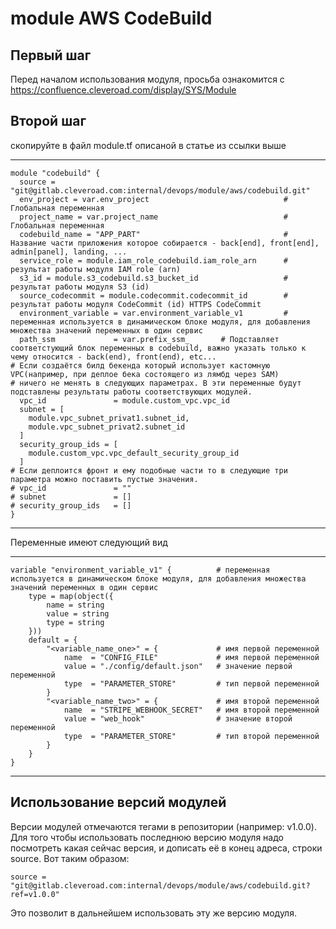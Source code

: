 # module AWS CodeBuild

## Первый шаг 
Перед началом использования модуля, просьба ознакомится с 
https://confluence.cleveroad.com/display/SYS/Module

## Второй шаг 
скопируйте в файл module.tf описаной в статье из ссылки выше

---

``` 
module "codebuild" {
  source = "git@gitlab.cleveroad.com:internal/devops/module/aws/codebuild.git"
  env_project = var.env_project                              # Глобальная переменная
  project_name = var.project_name                            # Глобальная переменная
  codebuild_name = "APP_PART"                                # Название части приложения которое собирается - back[end], front[end], admin[panel], landing, ...
  service_role = module.iam_role_codebuild.iam_role_arn      # результат работы модуля IAM role (arn)
  s3_id = module.s3_codebuild.s3_bucket_id                   # результат работы модуля S3 (id)
  source_codecommit = module.codecommit.codecommit_id        # результат работы модуля CodeCommit (id) HTTPS CodeCommit
  environment_variable = var.environment_variable_v1         # переменная используется в динамическом блоке модуля, для добавления множества значений переменных в один сервис
  path_ssm             = var.prefix_ssm_       # Подставляет соответстующий блок переменных в codebuild, важно указать только к чему относится - back(end), front(end), etc...
# Если создаётся билд бекенда который использует кастомную VPC(например, при деплое бека состоящего из лямбд через SAM)
# ничего не менять в следующих параметрах. В эти переменные будут подставлены результаты работы соответствующих модулей.
  vpc_id               = module.custom_vpc.vpc_id  
  subnet = [
    module.vpc_subnet_privat1.subnet_id,
    module.vpc_subnet_privat2.subnet_id
  ]
  security_group_ids = [
    module.custom_vpc.vpc_default_security_group_id
  ]
# Если деплоится фронт и ему подобные части то в следующие три параметра можно поставить пустые значения.
# vpc_id               = ""
# subnet               = []
# security_group_ids   = []
}
```
---

Переменные имеют следующий вид

---

```
variable "environment_variable_v1" {          # переменная используется в динамическом блоке модуля, для добавления множества значений переменных в один сервис
    type = map(object({
        name = string
        value = string
        type = string   
    }))
    default = {      
        "<variable_name_one>" = {             # имя первой переменной
            name  = "CONFIG_FILE"             # имя первой переменной
            value = "./config/default.json"   # значение первой переменной
            type  = "PARAMETER_STORE"         # тип первой переменной
        }
        "<variable_name_two>" = {             # имя второй переменной
            name  = "STRIPE_WEBHOOK_SECRET"   # имя второй переменной
            value = "web_hook"                # значение второй переменной
            type  = "PARAMETER_STORE"         # тип второй переменной
        }
    }
}
```

---

## Использование версий модулей
Версии модулей отмечаются тегами в репозитории (например: v1.0.0).
Для того чтобы использовать последнюю версию модуля надо посмотреть какая сейчас версия, и дописать её в конец адреса, строки source. Вот таким образом:
```
source = "git@gitlab.cleveroad.com:internal/devops/module/aws/codebuild.git?ref=v1.0.0"
```
Это позволит в дальнейшем использовать эту же версию модуля. 
